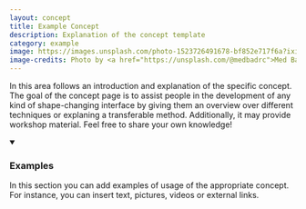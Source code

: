 ```yaml
---
layout: concept
title: Example Concept
description: Explanation of the concept template
category: example
image: https://images.unsplash.com/photo-1523726491678-bf852e717f6a?ixid=MnwxMjA3fDB8MHxwaG90by1wYWdlfHx8fGVufDB8fHx8&ixlib=rb-1.2.1&auto=format&fit=crop&w=1950&q=80
image-credits: Photo by <a href="https://unsplash.com/@medbadrc">Med Badr Chemmaoui</a> on <a href="https://unsplash.com/">Unsplash</a>
---
```

In this area follows an introduction and explanation of the specific concept. The goal of the concept page is to assist people in the development of any kind of shape-changing interface by giving them an overview over different techniques or explaning a transferable method. Additionally, it may provide workshop material. Feel free to share your own knowledge!

<details markdown="1" open>
<summary><h3>Examples</h3></summary> 
In this section you can add examples of usage of the appropriate concept. For instance, you can insert text, pictures, videos or external links.

</details>

